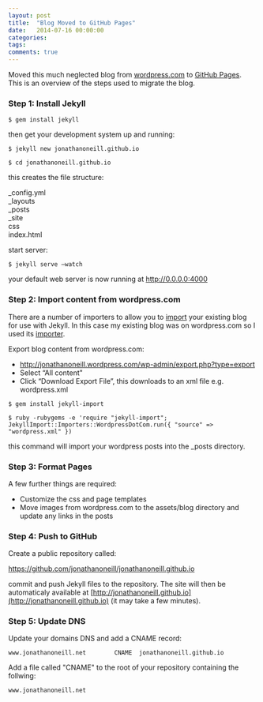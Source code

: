```yaml
---
layout: post
title:  "Blog Moved to GitHub Pages"
date:   2014-07-16 00:00:00
categories:
tags:
comments: true
---
```


Moved this much neglected blog from [wordpress.com](http://wordpress.com/) to [GitHub Pages](https://pages.github.com/). This is an overview of the steps used to migrate the blog.

### Step 1: Install Jekyll

`$ gem install jekyll`

then get your development system up and running:

`$ jekyll new jonathanoneill.github.io`

`$ cd jonathanoneill.github.io`

this creates the file structure:

_config.yml<br>
_layouts<br>
_posts<br>
_site<br>
css<br>
index.html

start server:

`$ jekyll serve —watch`

your default web server is now running at http://0.0.0.0:4000

### Step 2: Import content from wordpress.com

There are a number of importers to allow you to [import](http://import.jekyllrb.com) your existing blog for use with Jekyll. In this case my existing blog was on wordpress.com so I used its [importer](http://import.jekyllrb.com/docs/wordpressdotcom/).

Export blog content from wordpress.com:

*   http://jonathanoneill.wordpress.com/wp-admin/export.php?type=export
*   Select “All content"
*   Click “Download Export File”, this downloads to an xml file e.g. wordpress.xml

`$ gem install jekyll-import`

`$ ruby -rubygems -e 'require "jekyll-import";
    JekyllImport::Importers::WordpressDotCom.run({
      "source" => "wordpress.xml"
    })`

this command will import your wordpress posts into the _posts directory.

### Step 3: Format Pages

A few further things are required:

*   Customize the css and page templates
*   Move images from wordpress.com to the assets/blog directory and update any links in the posts

### Step 4: Push to GitHub

Create a public repository called:

https://github.com/jonathanoneill/jonathanoneill.github.io

commit and push Jekyll files to the repository. The site will then be automaticaly available at [http://jonathanoneill.github.io](http://jonathanoneill.github.io) (it may take a few minutes).

### Step 5: Update DNS

Update your domains DNS and add a CNAME record:

`www.jonathanoneill.net        CNAME  jonathanoneill.github.io`

Add a file called "CNAME" to the root of your repository containing the follwing:

`www.jonathanoneill.net`



